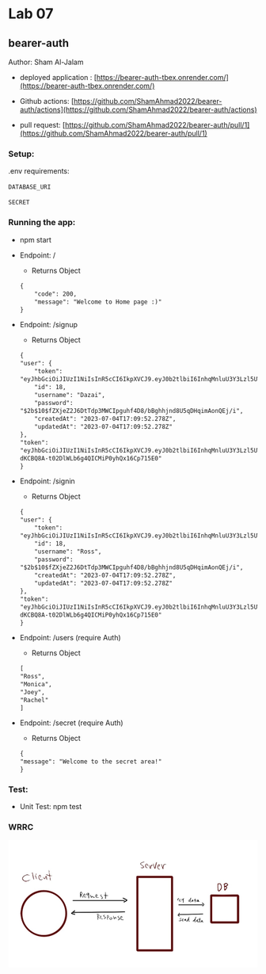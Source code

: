 # Lab 07
## bearer-auth
Author: Sham Al-Jalam

* deployed application : [https://bearer-auth-tbex.onrender.com/](https://bearer-auth-tbex.onrender.com/)

* Github actions: [https://github.com/ShamAhmad2022/bearer-auth/actions](https://github.com/ShamAhmad2022/bearer-auth/actions)

*  pull request: [https://github.com/ShamAhmad2022/bearer-auth/pull/1](https://github.com/ShamAhmad2022/bearer-auth/pull/1)

### Setup:
.env requirements:

`DATABASE_URI`

`SECRET`

### Running the app:
* npm start

* Endpoint: /

    * Returns Object
    ```Js
    {
        "code": 200,
        "message": "Welcome to Home page :)"
    }
    ```

* Endpoint: /signup

    * Returns Object
    ```Js
    {
    "user": {
        "token": "eyJhbGciOiJIUzI1NiIsInR5cCI6IkpXVCJ9.eyJ0b2tlbiI6InhqMnluU3Y3Lzl5UWwyRTBWYnVZMGJETVJLZmc5VGw1bithMDIrQ2pxTlk9IiwiaXYiOiJ5elUxUnlmayt4b2V2bHM4YUo1K2RRPT0iLCJpYXQiOjE2ODg0OTA3NDh9.q80c9TsBw9pK2TGJaMMwFUbWStJYlaYGW6gCkvd3ZlA",
        "id": 18,
        "username": "Dazai",
        "password": "$2b$10$fZXjeZ2J6DtTdp3MWCIpguhf4D8/bBghhjnd8U5qDHqimAonQEj/i",
        "createdAt": "2023-07-04T17:09:52.278Z",
        "updatedAt": "2023-07-04T17:09:52.278Z"
    },
    "token": "eyJhbGciOiJIUzI1NiIsInR5cCI6IkpXVCJ9.eyJ0b2tlbiI6InhqMnluU3Y3Lzl5UWwyRTBWYnVZMGJETVJLZmc5VGw1bithMDIrQ2pxTlk9IiwiaXYiOiJmU0pmbFRmdHNtV2dadEwySUFjUXF3PT0iLCJpYXQiOjE2ODg0OTA3NDh9.Ysk-dKCBQ8A-t02DlWLb6g4QICMiP0yhQx16Cp715E0"
    }
    ```
* Endpoint: /signin

    * Returns Object
    ```Js
    {
    "user": {
        "token": "eyJhbGciOiJIUzI1NiIsInR5cCI6IkpXVCJ9.eyJ0b2tlbiI6InhqMnluU3Y3Lzl5UWwyRTBWYnVZMGJETVJLZmc5VGw1bithMDIrQ2pxTlk9IiwiaXYiOiJ5elUxUnlmayt4b2V2bHM4YUo1K2RRPT0iLCJpYXQiOjE2ODg0OTA3NDh9.q80c9TsBw9pK2TGJaMMwFUbWStJYlaYGW6gCkvd3ZlA",
        "id": 18,
        "username": "Ross",
        "password": "$2b$10$fZXjeZ2J6DtTdp3MWCIpguhf4D8/bBghhjnd8U5qDHqimAonQEj/i",
        "createdAt": "2023-07-04T17:09:52.278Z",
        "updatedAt": "2023-07-04T17:09:52.278Z"
    },
    "token": "eyJhbGciOiJIUzI1NiIsInR5cCI6IkpXVCJ9.eyJ0b2tlbiI6InhqMnluU3Y3Lzl5UWwyRTBWYnVZMGJETVJLZmc5VGw1bithMDIrQ2pxTlk9IiwiaXYiOiJmU0pmbFRmdHNtV2dadEwySUFjUXF3PT0iLCJpYXQiOjE2ODg0OTA3NDh9.Ysk-dKCBQ8A-t02DlWLb6g4QICMiP0yhQx16Cp715E0"
    }
    ```

* Endpoint: /users (require Auth)

    * Returns Object
    ```Js
    [
    "Ross",
    "Monica",
    "Joey",
    "Rachel"
    ]
    ```
* Endpoint: /secret (require Auth)

    * Returns Object
    ```Js
    {
    "message": "Welcome to the secret area!"
    }
    ```

### Test:
* Unit Test: npm test

### WRRC
![](./images/WRRClab07.jpg)